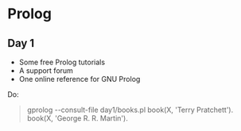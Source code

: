 # Prolog
## Day 1
* Some free Prolog tutorials
* A support forum
* One online reference for GNU Prolog

Do:
> gprolog --consult-file day1/books.pl
> book(X, 'Terry Pratchett').
> book(X, 'George R. R. Martin').
